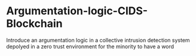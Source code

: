 # Argumentation-logic-CIDS-Blockchain
Introduce an argumentation logic in a collective intrusion detection system depolyed in a zero trust environment for the minority to have a word
